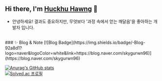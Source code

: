 
## Hi there, I'm [Huckhu Hawng](https://elfin-park-f2a.notion.site/c2063afa319e4062a39c98f7f0f4dba9) 👋
- 안녕하세요! 결과도 중요하지만, 무엇보다 '과정 속에서 얻는 깨달음'을 좋아하는 개발자 입니다.
<br>
### ✨ Blog & Note
[![Blog Badge](https://img.shields.io/badge/-Blog-92a8d1?logo=naver&logoColor=white&link=https://blog.naver.com/skygurwn96)](https://blog.naver.com/skygurwn96)   


[![Anurag's GitHub stats](https://github-readme-stats.vercel.app/api?username=huckjuhwang)](https://github.com/anuraghazra/github-readme-stats)<br>
[![Solved.ac
프로필](http://mazassumnida.wtf/api/generate_badge?boj=skygurwn96)](https://solved.ac/skygurwn96)

